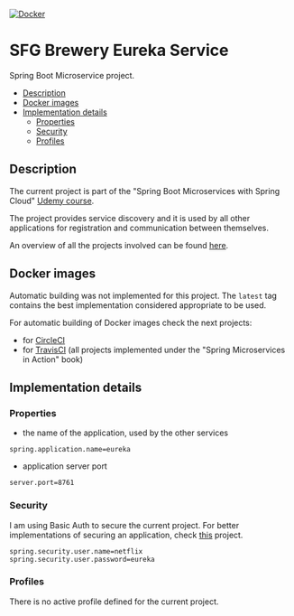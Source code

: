 [![Docker](https://img.shields.io/docker/v/mariamihai/sbm-brewery-eureka?sort=date)](https://hub.docker.com/r/mariamihai/sbm-brewery-eureka)

# SFG Brewery Eureka Service
Spring Boot Microservice project.

  - [Description](#description)
  - [Docker images](#docker-images)
  - [Implementation details](#implementation-details)
    - [Properties](#properties)
    - [Security](#security)
    - [Profiles](#profiles)

## Description
The current project is part of the "Spring Boot Microservices with Spring Cloud" [Udemy course](https://www.udemy.com/course/spring-boot-microservices-with-spring-cloud-beginner-to-guru/). 

The project provides service discovery and it is used by all other applications for registration and communication between themselves.

An overview of all the projects involved can be found [here](https://github.com/mariamihai/udemy-sbm-overview).

## Docker images
Automatic building was not implemented for this project. The `latest` tag contains the best implementation considered 
appropriate to be used.

For automatic building of Docker images check the next projects:
- for [CircleCI](https://github.com/mariamihai/CIToDockerExampleProject)
- for [TravisCI](https://github.com/mariamihai/sma-overview) (all projects implemented under the "Spring Microservices in Action" book)

## Implementation details
### Properties
- the name of the application, used by the other services 
```
spring.application.name=eureka
```
- application server port
```
server.port=8761
```

### Security
I am using Basic Auth to secure the current project. For better implementations of securing an application, check 
[this](https://github.com/mariamihai/spring-security-amigoscode-tutorial) project.
```
spring.security.user.name=netflix
spring.security.user.password=eureka
```

### Profiles
There is no active profile defined for the current project.
